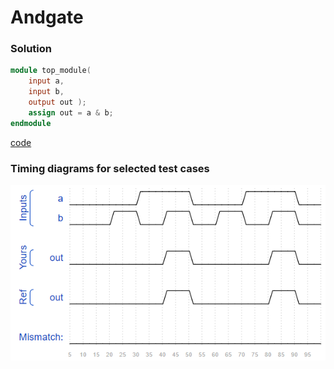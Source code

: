 # Andgate
### Solution
```Verilog
module top_module( 
    input a, 
    input b, 
    output out );
	assign out = a & b;
endmodule
```
[code](6.v)

### Timing diagrams for selected test cases
![result](https://github.com/Offliners/HDLBits-writeup/blob/main/Verilog%20Language/6/result.PNG)
